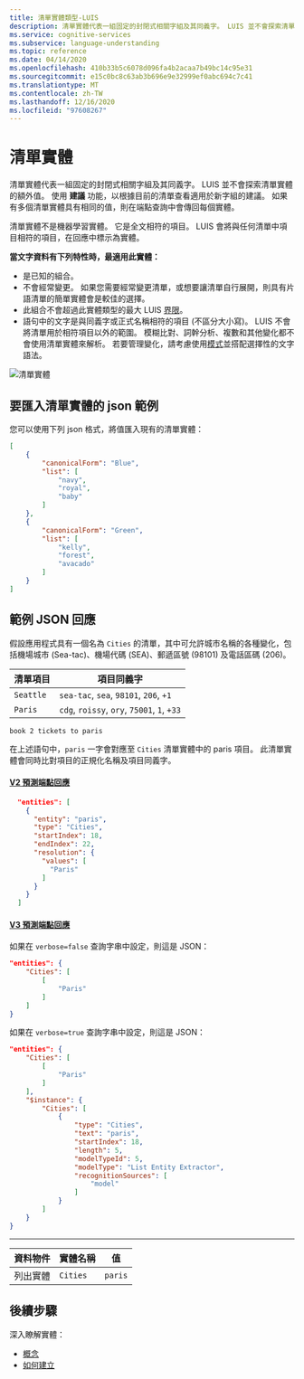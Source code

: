 ```yaml
---
title: 清單實體類型-LUIS
description: 清單實體代表一組固定的封閉式相關字組及其同義字。 LUIS 並不會探索清單實體的額外值。 使用建議功能，以根據目前的清單查看適用於新字組的建議。
ms.service: cognitive-services
ms.subservice: language-understanding
ms.topic: reference
ms.date: 04/14/2020
ms.openlocfilehash: 410b33b5c6078d096fa4b2acaa7b49bc14c95e31
ms.sourcegitcommit: e15c0bc8c63ab3b696e9e32999ef0abc694c7c41
ms.translationtype: MT
ms.contentlocale: zh-TW
ms.lasthandoff: 12/16/2020
ms.locfileid: "97608267"
---
```

# <a name="list-entity"></a>清單實體

清單實體代表一組固定的封閉式相關字組及其同義字。 LUIS 並不會探索清單實體的額外值。 使用 **建議** 功能，以根據目前的清單查看適用於新字組的建議。 如果有多個清單實體具有相同的值，則在端點查詢中會傳回每個實體。

清單實體不是機器學習實體。 它是全文相符的項目。 LUIS 會將與任何清單中項目相符的項目，在回應中標示為實體。

**當文字資料有下列特性時，最適用此實體：**

* 是已知的組合。
* 不會經常變更。 如果您需要經常變更清單，或想要讓清單自行展開，則具有片語清單的簡單實體會是較佳的選擇。
* 此組合不會超過此實體類型的最大 LUIS [界限](luis-limits.md)。
* 語句中的文字是與同義字或正式名稱相符的項目 (不區分大小寫)。 LUIS 不會將清單用於相符項目以外的範圍。 模糊比對、詞幹分析、複數和其他變化都不會使用清單實體來解析。 若要管理變化，請考慮使用[模式](reference-pattern-syntax.md#syntax-to-mark-optional-text-in-a-template-utterance)並搭配選擇性的文字語法。

![清單實體](./media/luis-concept-entities/list-entity.png)

## <a name="example-json-to-import-into-list-entity"></a>要匯入清單實體的 json 範例

  您可以使用下列 json 格式，將值匯入現有的清單實體：

  ```JSON
  [
      {
          "canonicalForm": "Blue",
          "list": [
              "navy",
              "royal",
              "baby"
          ]
      },
      {
          "canonicalForm": "Green",
          "list": [
              "kelly",
              "forest",
              "avacado"
          ]
      }
  ]
  ```

## <a name="example-json-response"></a>範例 JSON 回應

假設應用程式具有一個名為 `Cities` 的清單，其中可允許城市名稱的各種變化，包括機場城市 (Sea-tac)、機場代碼 (SEA)、郵遞區號 (98101) 及電話區碼 (206)。

|清單項目|項目同義字|
|---|---|
|`Seattle`|`sea-tac`, `sea`, `98101`, `206`, `+1` |
|`Paris`|`cdg`, `roissy`, `ory`, `75001`, `1`, `+33`|

`book 2 tickets to paris`

在上述語句中，`paris` 一字會對應至 `Cities` 清單實體中的 paris 項目。 此清單實體會同時比對項目的正規化名稱及項目同義字。

#### <a name="v2-prediction-endpoint-response"></a>[V2 預測端點回應](#tab/V2)

```JSON
  "entities": [
    {
      "entity": "paris",
      "type": "Cities",
      "startIndex": 18,
      "endIndex": 22,
      "resolution": {
        "values": [
          "Paris"
        ]
      }
    }
  ]
```

#### <a name="v3-prediction-endpoint-response"></a>[V3 預測端點回應](#tab/V3)

如果在 `verbose=false` 查詢字串中設定，則這是 JSON：

```json
"entities": {
    "Cities": [
        [
            "Paris"
        ]
    ]
}
```

如果在 `verbose=true` 查詢字串中設定，則這是 JSON：

```json
"entities": {
    "Cities": [
        [
            "Paris"
        ]
    ],
    "$instance": {
        "Cities": [
            {
                "type": "Cities",
                "text": "paris",
                "startIndex": 18,
                "length": 5,
                "modelTypeId": 5,
                "modelType": "List Entity Extractor",
                "recognitionSources": [
                    "model"
                ]
            }
        ]
    }
}
```

* * *

|資料物件|實體名稱|值|
|--|--|--|
|列出實體|`Cities`|`paris`|

## <a name="next-steps"></a>後續步驟

深入瞭解實體：

* [概念](luis-concept-entity-types.md)
* [如何建立](luis-how-to-add-entities.md)
